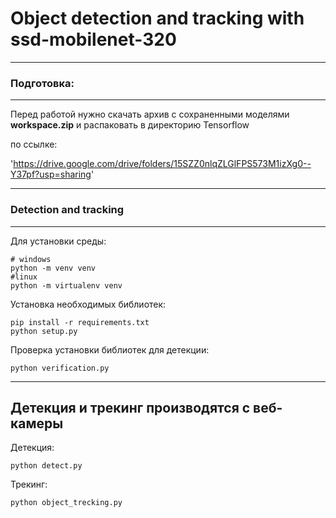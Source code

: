 # Object detection and tracking with ssd-mobilenet-320
---

### Подготовка:
---

Перед работой нужно скачать архив с сохраненными моделями **workspace.zip** и распаковать в директорию Tensorflow

по ссылке:

'https://drive.google.com/drive/folders/15SZZ0nlqZLGlFPS573M1izXg0--Y37pf?usp=sharing'

---

### Detection and tracking
---

Для установки среды:
```shell
# windows
python -m venv venv
#linux
python -m virtualenv venv
```

Установка необходимых библиотек:
```shell
pip install -r requirements.txt
python setup.py
```

Проверка установки библиотек для детекции:
```shell
python verification.py
```
***

Детекция и трекинг производятся с веб-камеры
---
Детекция:
```shell
python detect.py
```

Трекинг:
```shell
python object_trecking.py
```

